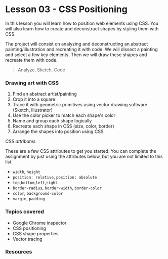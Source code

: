 # Lesson 03 - CSS Positioning

In this lesson you will learn how to position web elements using CSS. You will also learn how to create and deconstruct
shapes by styling them with CSS.

The project will consist on analyzing and deconstructing an abstract painting/illustration and recreating it with code. We will dissect a painting and select a few key elements. Then we will draw these shapes and recreate them with code.


> Analyze, Sketch, Code


### Drawing art with CSS

1. Find an abstract artist/painting
2. Crop it into a square
3. Trace it with geometric primitives using vector drawing software (Sketch, Illustrator)
4. Use the color picker to match each shape's color
5. Name and group each shape logically
6. Recreate each shape in CSS (size, color, border)
7. Arrange the shapes into position using CSS




*CSS attributes*

These are a few CSS attributes to get you started. You can complete the assignment by just using the attributes below, but you are not limited to this list.

* `width`, `height`
* `position: relative`, `position: absolute`
* `top`,`bottom`,`left`,`right`
* `border-radius`, `border-width`, `border-color`
* `color`, `background-color`
* `margin`, `padding`





### Topics covered

* Google Chrome inspector
* CSS positioning
* CSS shape properties
* Vector tracing




### Resources
